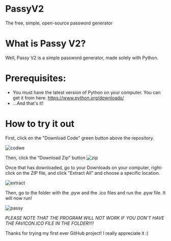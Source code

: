# PassyV2
The free, simple, open-source password generator

# What is Passy V2?
Well, Passy V2 is a simple password generator, made solely with Python.

# Prerequisites:
- You must have the latest version of Python on your computer. You can get it from here: https://www.python.org/downloads/
- ...And that's it!

# How to try it out

First, click on the "Download Code" green button above the repository.

![codwe](https://user-images.githubusercontent.com/77698398/117475020-7b41fa80-af53-11eb-8ca3-9672cdf04e67.jpg)

Then, click the "Download Zip" button 
![zip](https://user-images.githubusercontent.com/77698398/117475136-9ca2e680-af53-11eb-9315-55bc978160c3.jpg)

Once that has downloaded, go to your Downloads on your computer, right-click on the ZIP file, and click "Extract All" and choose a specific location.

![extract](https://user-images.githubusercontent.com/77698398/117475780-5b5f0680-af54-11eb-871d-6a924f296f98.jpg)

Then, go to the folder with the .pyw and the .ico files and run the .pyw file. It will now run!

![passy](https://user-images.githubusercontent.com/77698398/117475953-8ba6a500-af54-11eb-9dcf-fdedc4e7a382.jpg)

*PLEASE NOTE THAT THE PROGRAM WILL NOT WORK IF YOU DON'T HAVE THE FAVICON.ICO FILE IN THE FOLDER!!!!*

Thanks for trying my first ever GitHub project! I really appreciate it :)
